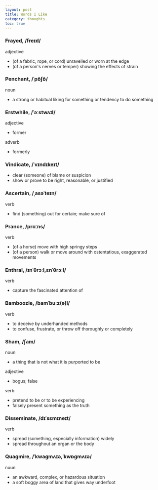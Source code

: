```yaml
---
layout: post
title: Words I Like
category: thoughts
toc: true
---
```


### Frayed, /freɪd/

adjective
- (of a fabric, rope, or cord) unravelled or worn at the edge
- (of a person's nerves or temper) showing the effects of strain

### Penchant, /ˈpɒ̃ʃɒ̃/

noun
- a strong or habitual liking for something or tendency to do something

### Erstwhile, /ˈəːstwʌɪl/

adjective
- former

adverb
- formerly

### Vindicate, /ˈvɪndɪkeɪt/

- clear (someone) of blame or suspicion
- show or prove to be right, reasonable, or justified

### Ascertain, /ˌasəˈteɪn/

verb
- find (something) out for certain; make sure of

### Prance, /prɑːns/

verb
- (of a horse) move with high springy steps
- (of a person) walk or move around with ostentatious, exaggerated movements

### Enthral, /ɪnˈθrɔːl,ɛnˈθrɔːl/

verb
- capture the fascinated attention of

### Bamboozle, /bamˈbuːz(ə)l/

verb
- to deceive by underhanded methods
- to confuse, frustrate, or throw off thoroughly or completely

### Sham, /ʃam/

noun
- a thing that is not what it is purported to be

adjective
- bogus; false

verb
- pretend to be or to be experiencing
- falsely present something as the truth

### Disseminate, /dɪˈsɛmɪneɪt/

verb
- spread (something, especially information) widely
- spread throughout an organ or the body

### Quagmire, /ˈkwaɡmʌɪə,ˈkwɒɡmʌɪə/

noun
- an awkward, complex, or hazardous situation
- a soft boggy area of land that gives way underfoot